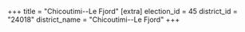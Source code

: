 +++
title = "Chicoutimi--Le Fjord"
[extra]
election_id = 45
district_id = "24018"
district_name = "Chicoutimi--Le Fjord"
+++
